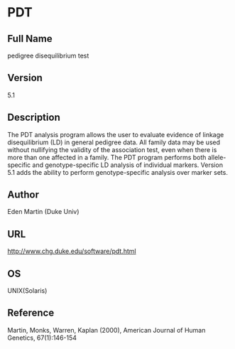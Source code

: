 # PDT

## Full Name
pedigree disequilibrium test

## Version
5.1

## Description
The PDT analysis program allows the user to evaluate evidence of linkage disequilibrium (LD) in general pedigree data. All family data may be used without nullifying the validity of the association test, even when there is more than one affected in a family. The PDT program performs both allele-specific and genotype-specific LD analysis of individual markers. Version 5.1 adds the ability to perform genotype-specific analysis over marker sets.

## Author
Eden Martin (Duke Univ)

## URL
http://www.chg.duke.edu/software/pdt.html

## OS
UNIX(Solaris)

## Reference
Martin, Monks, Warren, Kaplan (2000), American Journal of Human Genetics, 67(1):146-154